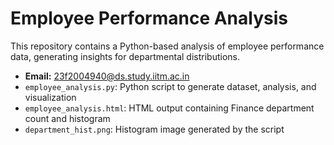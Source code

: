 # Employee Performance Analysis

This repository contains a Python-based analysis of employee performance data, generating insights for departmental distributions.

- **Email:** 23f2004940@ds.study.iitm.ac.in  
- `employee_analysis.py`: Python script to generate dataset, analysis, and visualization  
- `employee_analysis.html`: HTML output containing Finance department count and histogram  
- `department_hist.png`: Histogram image generated by the script
